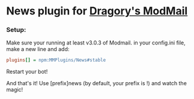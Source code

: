# News plugin for [Dragory's ModMail](https://github.com/dragory/modmailbot)

### Setup: ###
Make sure your running at least v3.0.3 of Modmail.
in your config.ini file, make a new line and add:  
```ini
plugins[] = npm:MMPlugins/News#stable
```
Restart your bot!

And that's it!
Use [prefix]news (by default, your prefix is !) and watch the magic!
